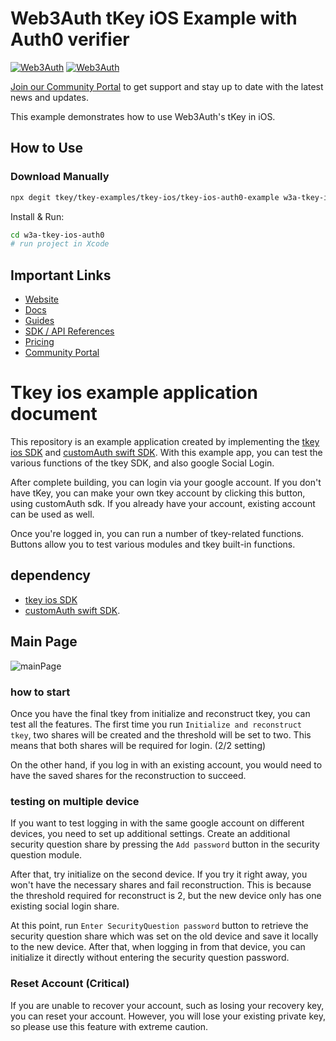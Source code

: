 # Web3Auth tKey iOS Example with Auth0 verifier

[![Web3Auth](https://img.shields.io/badge/Web3Auth-SDK-blue)](https://web3auth.io/docs/sdk/core-kit/tkey-ios)
[![Web3Auth](https://img.shields.io/badge/Web3Auth-Community-cyan)](https://community.web3auth.io)

[Join our Community Portal](https://community.web3auth.io/) to get support and stay up to date with the latest news and updates.

This example demonstrates how to use Web3Auth's tKey in iOS.

## How to Use

### Download Manually

```bash
npx degit tkey/tkey-examples/tkey-ios/tkey-ios-auth0-example w3a-tkey-ios-auth0
```

Install & Run:

```bash
cd w3a-tkey-ios-auth0
# run project in Xcode
```

## Important Links

- [Website](https://web3auth.io)
- [Docs](https://web3auth.io/docs)
- [Guides](https://web3auth.io/docs/guides)
- [SDK / API References](https://web3auth.io/docs/sdk)
- [Pricing](https://web3auth.io/pricing.html)
- [Community Portal](https://community.web3auth.io)

# Tkey ios example application document

This repository is an example application created by implementing the [tkey ios SDK](https://github.com/torusresearch/tkey-rust-ios) and [customAuth swift SDK](https://github.com/torusresearch/customauth-swift-sdk).
With this example app, you can test the various functions of the tkey SDK, and also google Social Login.

After complete building, you can login via your google account.
If you don't have tKey, you can make your own tkey account by clicking this button, using customAuth sdk.
If you already have your account, existing account can be used as well.

Once you're logged in, you can run a number of tkey-related functions.
Buttons allow you to test various modules and tkey built-in functions.

## dependency

- [tkey ios SDK](https://github.com/torusresearch/tkey-rust-ios)
- [customAuth swift SDK](https://github.com/torusresearch/customauth-swift-sdk).

## Main Page

![mainPage](https://github.com/Web3Auth/web3auth-locales/assets/6962565/d3eb7adb-e6d7-4fc3-b36b-2772ccb20e1a)

### how to start

Once you have the final tkey from initialize and reconstruct tkey, you can test all the features.
The first time you run `Initialize and reconstruct tkey`, two shares will be created and the threshold will be set to two.
This means that both shares will be required for login. (2/2 setting)

On the other hand, if you log in with an existing account, you would need to have the saved shares for the reconstruction to succeed.

### testing on multiple device

If you want to test logging in with the same google account on different devices, you need to set up additional settings.
Create an additional security question share by pressing the `Add password` button in the security question module.

After that, try initialize on the second device. If you try it right away, you won't have the necessary shares and fail reconstruction.
This is because the threshold required for reconstruct is 2, but the new device only has one existing social login share.

At this point, run `Enter SecurityQuestion password` button to retrieve the security question share which was set on the old device and save it locally to the new device.
After that, when logging in from that device, you can initialize it directly without entering the security question password.

### Reset Account (Critical)

If you are unable to recover your account, such as losing your recovery key, you can reset your account.
However, you will lose your existing private key, so please use this feature with extreme caution.
